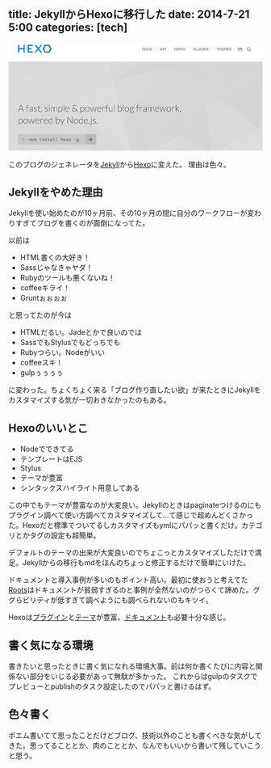 title: JekyllからHexoに移行した
date: 2014-7-21 5:00
categories: [tech]
---

![Hexo](/img/photo/2014-7-21.png)

このブログのジェネレータを[Jekyll](http://jekyllrb.com/)から[Hexo](http://hexo.io/)に変えた。
理由は色々。


<!-- more -->

## Jekyllをやめた理由

Jekyllを使い始めたのが10ヶ月前、その10ヶ月の間に自分のワークフローが変わりすぎてブログを書くのが面倒になってた。

以前は
* HTML書くの大好き！
* Sassじゃなきゃヤダ！
* Rubyのツールも悪くないね！
* coffeeキライ！
* Gruntぉぉぉぉ

と思ってたのが今は
* HTMLだるい。Jadeとかで良いのでは
* SassでもStylusでもどっちでも
* Rubyつらい。Nodeがいい
* coffeeスキ！
* gulpぅぅぅぅ

に変わった。ちょくちょく来る「ブログ作り直したい欲」が来たときにJekyllをカスタマイズする気が一切おきなかったのもある。


## Hexoのいいとこ

* Nodeでできてる
* テンプレートはEJS
* Stylus
* テーマが豊富
* シンタックスハイライト用意してある

この中でもテーマが豊富なのが大変良い。Jekyllのときはpaginateつけるのにもプラグイン調べて使い方調べてカスタマイズして…て感じで超めんどくさかった。Hexoだと標準でついてるしカスタマイズもymlにパパッと書くだけ。カテゴリとかタグの設定も超簡単。

デフォルトのテーマの出来が大変良いのでちょこっとカスタマイズしただけで満足。Jekyllからの移行もmdをほんのちょっと修正するだけで簡単にいけた。

ドキュメントと導入事例が多いのもポイント高い。最初に使おうと考えてた[Roots](http://roots.cx/)はドキュメントが貧弱すぎるのと事例が全然ないのがつらくて諦めた。ググらビリティが低すぎて調べようにも調べられないのもキツイ。

Hexoは[プラグイン](https://github.com/hexojs/hexo/wiki/Plugins)と[テーマ](https://github.com/hexojs/hexo/wiki/Themes)が豊富。[ドキュメント](http://hexo.io/api/classes/Hexo.html)も必要十分な感じ。


## 書く気になる環境

書きたいと思ったときに書く気になれる環境大事。前は何か書くたびに内容と関係ない部分をいじる必要があって無駄が多かった。
これからはgulpのタスクでプレビューとpublishのタスク設定したのでパパッと書けるはず。


## 色々書く

ポエム書いてて思ったことだけどブログ、技術以外のことも書くべきな気がしてきた。思ってることとか、肉のこととか、なんでもいいから書いて残していこうと思う。

